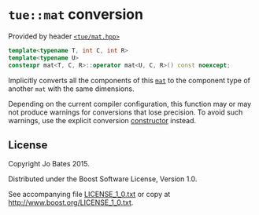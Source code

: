 `tue::mat` conversion
=====================
Provided by header [`<tue/mat.hpp>`](../../headers/mat.md)

```c++
template<typename T, int C, int R>
template<typename U>
constexpr mat<T, C, R>::operator mat<U, C, R>() const noexcept;
```

Implicitly converts all the components of this [`mat`](../../headers/mat.md) to
the component type of another `mat` with the same dimensions.

Depending on the current compiler configuration, this function may or may not
produce warnings for conversions that lose precision. To avoid such warnings,
use the explicit conversion [constructor](constructor.md) instead.

License
-------
Copyright Jo Bates 2015.

Distributed under the Boost Software License, Version 1.0.

See accompanying file [LICENSE_1_0.txt](../../../LICENSE_1_0.txt) or copy at
http://www.boost.org/LICENSE_1_0.txt.
